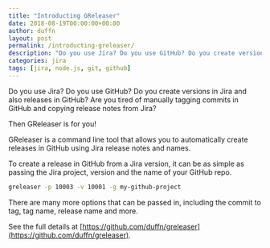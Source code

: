 ```yaml
---
title: "Introducting GReleaser"
date: 2018-08-19T00:00:00+00:00
author: duffn
layout: post
permalink: /introducting-greleaser/
description: "Do you use Jira? Do you use GitHub? Do you create versions in Jira and also releases in GitHub? Are you tired of manually tagging commits in GitHub and copying release notes from Jira?"
categories: jira
tags: [jira, node.js, git, github]
---
```


Do you use Jira? Do you use GitHub? Do you create versions in Jira and also releases in GitHub? Are you tired of manually tagging commits in GitHub and copying release notes from Jira?

Then GReleaser is for you!

GReleaser is a command line tool that allows you to automatically create releases in GitHub using Jira release notes and names.

To create a release in GitHub from a Jira version, it can be as simple as passing the Jira project, version and the name of your GitHub repo.

```bash
greleaser -p 10003 -v 10001 -g my-github-project
```

There are many more options that can be passed in, including the commit to tag, tag name, release name and more.

See the full details at [https://github.com/duffn/greleaser](https://github.com/duffn/greleaser).
